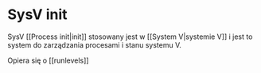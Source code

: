 # SysV init
SysV [[Process init|init]] stosowany jest w [[System V|systemie V]] i jest to system do zarządzania procesami i stanu systemu V. 

Opiera się o [[runlevels]]